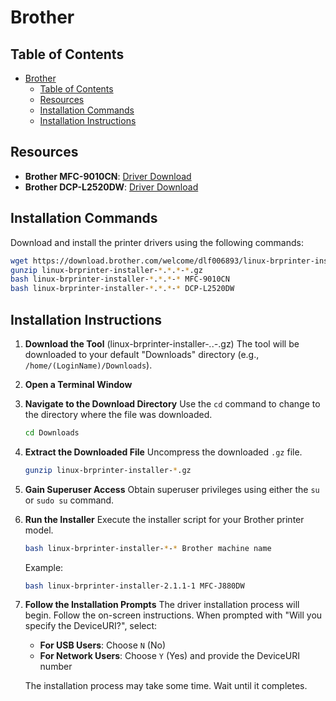 # Brother

## Table of Contents

- [Brother](#brother)
  - [Table of Contents](#table-of-contents)
  - [Resources](#resources)
  - [Installation Commands](#installation-commands)
  - [Installation Instructions](#installation-instructions)

## Resources

- **Brother MFC-9010CN**: [Driver Download](https://support.brother.com/g/b/downloadtop.aspx?c=ca&lang=en&prod=mfc9010cn_us)
- **Brother DCP-L2520DW**: [Driver Download](https://support.brother.com/g/b/downloadtop.aspx?c=ca&lang=en&prod=dcpl2520dw_us_eu)

## Installation Commands

Download and install the printer drivers using the following commands:

```bash
wget https://download.brother.com/welcome/dlf006893/linux-brprinter-installer-2.2.2-2.gz
gunzip linux-brprinter-installer-*.*.*-*.gz
bash linux-brprinter-installer-*.*.*-* MFC-9010CN
bash linux-brprinter-installer-*.*.*-* DCP-L2520DW
```

## Installation Instructions

1. **Download the Tool** (linux-brprinter-installer-_._._-_.gz)
   The tool will be downloaded to your default "Downloads" directory (e.g., `/home/(LoginName)/Downloads`).

2. **Open a Terminal Window**

3. **Navigate to the Download Directory**
   Use the `cd` command to change to the directory where the file was downloaded.

   ```bash
   cd Downloads
   ```

4. **Extract the Downloaded File**
   Uncompress the downloaded `.gz` file.

   ```bash
   gunzip linux-brprinter-installer-*.gz
   ```

5. **Gain Superuser Access**
   Obtain superuser privileges using either the `su` or `sudo su` command.

6. **Run the Installer**
   Execute the installer script for your Brother printer model.

   ```bash
   bash linux-brprinter-installer-*-* Brother machine name
   ```

   Example:

   ```bash
   bash linux-brprinter-installer-2.1.1-1 MFC-J880DW
   ```

7. **Follow the Installation Prompts**
   The driver installation process will begin. Follow the on-screen instructions.
   When prompted with "Will you specify the DeviceURI?", select:

   - **For USB Users**: Choose `N` (No)
   - **For Network Users**: Choose `Y` (Yes) and provide the DeviceURI number

   The installation process may take some time. Wait until it completes.
